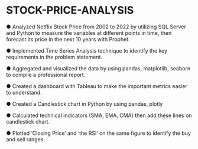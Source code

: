 # STOCK-PRICE-ANALYSIS

●	Analyzed Netflix Stock Price from 2002 to 2022 by utilizing SQL Server and Python to measure the variables at different points in time, then forecast its price in the next 10 years with Prophet.

●	Implemented Time Series Analysis technique to identify the key requirements in the problem statement.

●	Aggregated and visualized the data by using pandas, matplotlib, seaborn to compile a professional report.

●	Created a dashboard with Tableau to make the important metrics easier to understand.

●	Created a Candlestick chart in Python by using pandas, plotly 

●	Calculated technical indicators (SMA, EMA, CMA) then add these lines on candlestick chart.

●	Plotted ‘Closing Price’ and ‘the RSI’ on the same figure to identify the buy and sell ranges.

